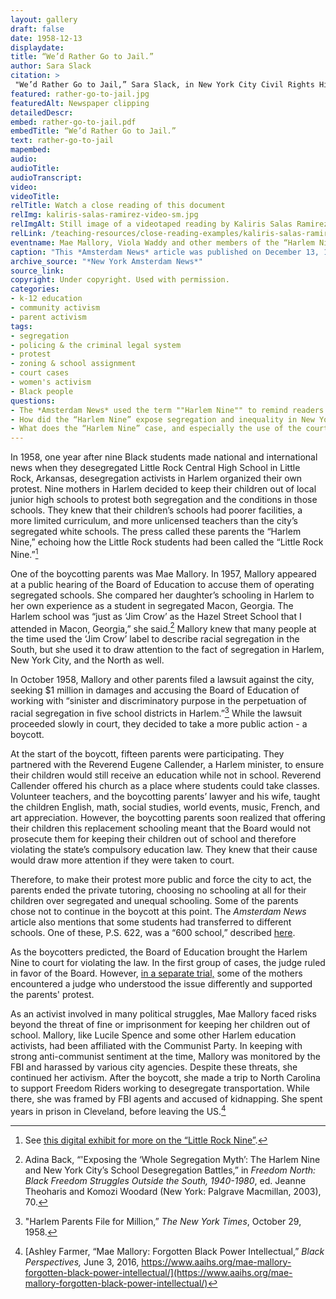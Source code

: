 ```yaml
--- 
layout: gallery
draft: false
date: 1958-12-13
displaydate: 
title: “We’d Rather Go to Jail.”
author: Sara Slack
citation: >
 "We’d Rather Go to Jail,” Sara Slack, in New York City Civil Rights History Project, Accessed: [Month Day, Year], https://nyccivilrightshistory.org/gallery/rather-go-to-jail.
featured: rather-go-to-jail.jpg
featuredAlt: Newspaper clipping
detailedDescr: 
embed: rather-go-to-jail.pdf
embedTitle: “We’d Rather Go to Jail.”
text: rather-go-to-jail
mapembed: 
audio: 
audioTitle: 
audioTranscript: 
video: 
videoTitle: 
relTitle: Watch a close reading of this document
relImg: kaliris-salas-ramirez-video-sm.jpg
relImgAlt: Still image of a videotaped reading by Kaliris Salas Ramirez
relLink: /teaching-resources/close-reading-examples/kaliris-salas-ramirez-video/
eventname: Mae Mallory, Viola Waddy and other members of the “Harlem Nine” boycott Harlem schools. 
caption: "This *Amsterdam News* article was published on December 13, 1958. The headline, “We’d rather go to jail,” is a quote from Mrs. Viola Waddy, a Black mother in Harlem who refused to allow her child to attend a segregated and unequal school. Waddy and others risked imprisonment for that decision."
archive_source: "*New York Amsterdam News*"
source_link: 
copyright: Under copyright. Used with permission. 
categories: 
- k-12 education
- community activism
- parent activism
tags: 
- segregation
- policing & the criminal legal system
- protest
- zoning & school assignment
- court cases
- women's activism
- Black people
questions: 
- The *Amsterdam News* used the term ""Harlem Nine"" to remind readers of the ""Little Rock Nine"" who desegregated Central High School in Little Rock, Arkansas one year earlier. How were the “Little Rock Nine” and “Harlem Nine” efforts similar, and different? How does the story of the “Harlem Nine” challenge your previous understandings of segregation and desegregation in the United States?
- How did the “Harlem Nine” expose segregation and inequality in New York City’s schools? What risks did they take? How do you think their children felt about their parents’ protests? What do you think about taking risks to fight for change that you care about? 
- What does the “Harlem Nine” case, and especially the use of the courts to punish parents who were protesting segregated schools, show us about the connection between schools and law enforcement?
--- 
```


In 1958, one year after nine Black students made national and international news when they desegregated Little Rock Central High School in Little Rock, Arkansas, desegregation activists in Harlem organized their own protest. Nine mothers in Harlem decided to keep their children out of local junior high schools to protest both segregation and the conditions in those schools. They knew that their children’s schools had poorer facilities, a more limited curriculum, and more unlicensed teachers than the city’s segregated white schools. The press called these parents the “Harlem Nine,” echoing how the Little Rock students had been called the “Little Rock Nine.”[^1]

One of the boycotting parents was Mae Mallory. In 1957, Mallory appeared at a public hearing of the Board of Education to accuse them of operating segregated schools. She compared her daughter’s schooling in Harlem to her own experience as a student in segregated Macon, Georgia. The Harlem school was “just as ‘Jim Crow’ as the Hazel Street School that I attended in Macon, Georgia,” she said.[^2] Mallory knew that many people at the time used the ‘Jim Crow’ label to describe racial segregation in the South, but she used it to draw attention to the fact of segregation in Harlem, New York City, and the North as well.

In October 1958, Mallory and other parents filed a lawsuit against the city, seeking $1 million in damages and accusing the Board of Education of working with “sinister and discriminatory purpose in the perpetuation of racial segregation in five school districts in Harlem.”[^3] While the lawsuit proceeded slowly in court, they decided to take a more public action - a boycott.

At the start of the boycott, fifteen parents were participating. They partnered with the Reverend Eugene Callender, a Harlem minister, to ensure their children would still receive an education while not in school. Reverend Callender offered his church as a place where students could take classes. Volunteer teachers, and the boycotting parents’ lawyer and his wife, taught the children English, math, social studies, world events, music, French, and art appreciation. However, the boycotting parents soon realized that offering their children this replacement schooling meant that the Board would not prosecute them for keeping their children out of school and therefore violating the state’s compulsory education law. They knew that their cause would draw more attention if they were taken to court.

Therefore, to make their protest more public and force the city to act, the parents ended the private tutoring, choosing no schooling at all for their children over segregated and unequal schooling. Some of the parents chose not to continue in the boycott at this point. The *Amsterdam News* article also mentions that some students had transferred to different schools. One of these, P.S. 622, was a “600 school,” described [here](/topics/boycotting-ny-schools/1965-boycott/).

As the boycotters predicted, the Board of Education brought the Harlem Nine to court for violating the law. In the first group of cases, the judge ruled in favor of the Board. However, [in a separate trial,](/topics/black-latina-women/harlem-nine/matter-of-skipwith) some of the mothers encountered a judge who understood the issue differently and supported the parents' protest.  

As an activist involved in many political struggles, Mae Mallory faced risks beyond the threat of fine or imprisonment for keeping her children out of school. Mallory, like Lucile Spence and some other Harlem education activists, had been affiliated with the Communist Party. In keeping with strong anti-communist sentiment at the time, Mallory was monitored by the FBI and harassed by various city agencies. Despite these threats, she continued her activism. After the boycott, she made a trip to North Carolina to support Freedom Riders working to desegregate transportation. While there, she was framed by FBI agents and accused of kidnapping. She spent years in prison in Cleveland, before leaving the US.[^4]

[^1]: See [this digital exhibit for more on the “Little Rock Nine”](https://nmaahc.si.edu/blog-post/little-rock-nine).

[^2]: Adina Back, “'Exposing the ‘Whole Segregation Myth’: The Harlem Nine and New York City’s School Desegregation Battles,” in *Freedom North: Black Freedom Struggles Outside the South, 1940-1980*, ed. Jeanne Theoharis and Komozi Woodard (New York: Palgrave Macmillan, 2003), 70.

[^3]: "Harlem Parents File for Million,” *The New York Times*, October 29, 1958.

[^4]: [Ashley Farmer, “Mae Mallory: Forgotten Black Power Intellectual,” *Black Perspectives,* June 3, 2016, https://www.aaihs.org/mae-mallory-forgotten-black-power-intellectual/](https://www.aaihs.org/mae-mallory-forgotten-black-power-intellectual/)
